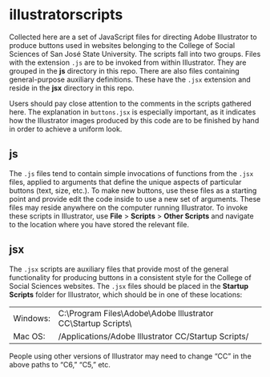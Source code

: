 # illustratorscripts

Collected here are a set of JavaScript files for directing Adobe Illustrator to produce buttons used in websites belonging to the College of Social Sciences of San Jos&eacute; State University. The scripts fall into two groups. Files with the extension `.js` are to be invoked from within Illustrator. They are grouped in the **js** directory in this repo. There are also files containing general-purpose auxiliary definitions. These have the `.jsx` extension and reside in the **jsx** directory in this repo.

Users should pay close attention to the comments in the scripts gathered here. The explanation in `buttons.jsx` is especially important, as it indicates how the Illustrator images produced by this code are to be finished by hand in order to achieve a uniform look.

## js

The `.js` files tend to contain simple invocations of functions from the `.jsx` files, applied to arguments that define the unique aspects of particular buttons (text, size, etc.). To make new buttons, use these files as a starting point and provide edit the code inside to use a new set of arguments. These files may reside anywhere on the computer running Illustrator. To invoke these scripts in Illustrator, use **File** &gt; **Scripts** &gt; **Other Scripts** and navigate to the location where you have stored the relevant file.

## jsx

The `.jsx` scripts are auxiliary files that provide most of the general functionality for producing buttons in a consistent style for the College of Social Sciences websites. The `.jsx` files should be placed in the **Startup Scripts** folder for Illustrator, which should be in one of these locations:

<table>
	<tr>
		<td>Windows:</td>
		<td>C:\Program Files\Adobe\Adobe lllustrator CC\Startup Scripts\</td>
	</tr>
	<tr>
		<td>Mac OS:</td>
		<td>/Applications/Adobe lllustrator CC/Startup Scripts/</td>
	</tr>
</table>

People using other versions of Illustrator may need to change &ldquo;CC&rdquo; in the above
paths to &ldquo;C6,&rdquo; &ldquo;C5,&rdquo; etc.


